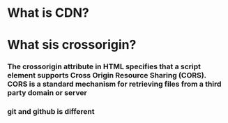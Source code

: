 # What is CDN?
# What sis crossorigin?
### The crossorigin attribute in HTML specifies that a script element supports Cross Origin Resource Sharing (CORS). CORS is a standard mechanism for retrieving files from a third party domain or server
### git and github is different 